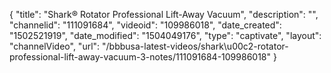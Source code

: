{
    "title": "Shark&reg; Rotator Professional Lift-Away Vacuum",
    "description": "",
    "channelid": "111091684",
    "videoid": "109986018",
    "date_created": "1502521919",
    "date_modified": "1504049176",
    "type": "captivate",
    "layout": "channelVideo",
    "url": "\/bbbusa-latest-videos\/shark\u00c2-rotator-professional-lift-away-vacuum-3-notes\/111091684-109986018"
}